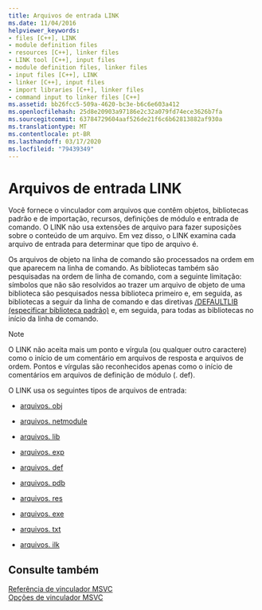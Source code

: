 ```yaml
---
title: Arquivos de entrada LINK
ms.date: 11/04/2016
helpviewer_keywords:
- files [C++], LINK
- module definition files
- resources [C++], linker files
- LINK tool [C++], input files
- module definition files, linker files
- input files [C++], LINK
- linker [C++], input files
- import libraries [C++], linker files
- command input to linker files [C++]
ms.assetid: bb26fcc5-509a-4620-bc3e-b6c6e603a412
ms.openlocfilehash: 25d8e20903a97186e2c32a079fd74ece3626b7fa
ms.sourcegitcommit: 63784729604aaf526de21f6c6b62813882af930a
ms.translationtype: MT
ms.contentlocale: pt-BR
ms.lasthandoff: 03/17/2020
ms.locfileid: "79439349"
---
```

# <a name="link-input-files"></a>Arquivos de entrada LINK

Você fornece o vinculador com arquivos que contêm objetos, bibliotecas padrão e de importação, recursos, definições de módulo e entrada de comando. O LINK não usa extensões de arquivo para fazer suposições sobre o conteúdo de um arquivo. Em vez disso, o LINK examina cada arquivo de entrada para determinar que tipo de arquivo é.

Os arquivos de objeto na linha de comando são processados na ordem em que aparecem na linha de comando. As bibliotecas também são pesquisadas na ordem de linha de comando, com a seguinte limitação: símbolos que não são resolvidos ao trazer um arquivo de objeto de uma biblioteca são pesquisados nessa biblioteca primeiro e, em seguida, as bibliotecas a seguir da linha de comando e das diretivas [/DEFAULTLIB (especificar biblioteca padrão)](defaultlib-specify-default-library.md) e, em seguida, para todas as bibliotecas no início da linha de comando.

> [!NOTE]
>  O LINK não aceita mais um ponto e vírgula (ou qualquer outro caractere) como o início de um comentário em arquivos de resposta e arquivos de ordem. Pontos e vírgulas são reconhecidos apenas como o início de comentários em arquivos de definição de módulo (. def).

O LINK usa os seguintes tipos de arquivos de entrada:

- [arquivos. obj](dot-obj-files-as-linker-input.md)

- [arquivos. netmodule](netmodule-files-as-linker-input.md)

- [arquivos. lib](dot-lib-files-as-linker-input.md)

- [arquivos. exp](dot-exp-files-as-linker-input.md)

- [arquivos. def](dot-def-files-as-linker-input.md)

- [arquivos. pdb](dot-pdb-files-as-linker-input.md)

- [arquivos. res](dot-res-files-as-linker-input.md)

- [arquivos. exe](dot-exe-files-as-linker-input.md)

- [arquivos. txt](dot-txt-files-as-linker-input.md)

- [arquivos. ilk](dot-ilk-files-as-linker-input.md)

## <a name="see-also"></a>Consulte também

[Referência de vinculador MSVC](linking.md)<br/>
[Opções de vinculador MSVC](linker-options.md)

